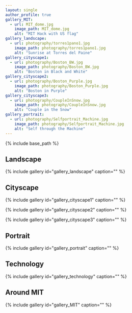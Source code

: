 ```yaml
---
layout: single
author_profile: true
gallery_MIT:
  - url: MIT_dome.jpg
    image_path: MIT_dome.jpg
    alt: "MIT Hack with US flag"
gallery_landscape:
  - url: photography/torres1pano1.jpg
    image_path: photography/torres1pano1.jpg
    alt: "Sunrise at Torres del Paine"
gallery_cityscape1:
  - url: photography/Boston_BW.jpg
    image_path: photography/Boston_BW.jpg
    alt: "Boston in Black and White"
gallery_cityscape2:
  - url: photography/Boston_Purple.jpg 
    image_path: photography/Boston_Purple.jpg
    alt: "Boston in Purple"
gallery_cityscape3:
  - url: photography/CoupleInSnow.jpg 
    image_path: photography/CoupleInSnow.jpg
    alt: "Couple in the Snow"
gallery_portrait:
  - url: photography/Selfportrait_Machine.jpg
    image_path: photography/Selfportrait_Machine.jpg
    alt: "Self through the Machine"
---
```


{% include base_path %}

## Landscape

{% include gallery id="gallery_landscape" caption="" %}

## Cityscape

{% include gallery id="gallery_cityscape1" caption="" %}

{% include gallery id="gallery_cityscape2" caption="" %}

{% include gallery id="gallery_cityscape3" caption="" %}

## Portrait

{% include gallery id="gallery_portrait" caption="" %}

## Technology

{% include gallery id="gallery_technology" caption="" %}

## Around MIT

{% include gallery id="gallery_MIT" caption="" %}


